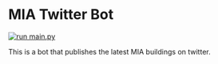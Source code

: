 # MIA Twitter Bot
[![run main.py](https://github.com/Modernism-in-Architecture/MIA-twitter_action/actions/workflows/actions.yml/badge.svg)](https://github.com/Modernism-in-Architecture/MIA-twitter_action/actions/workflows/actions.yml)

This is a bot that publishes the latest MIA buildings on twitter.
